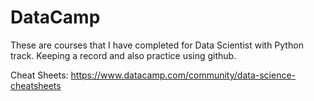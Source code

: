 # DataCamp
These are courses that I have completed for Data Scientist with Python track. Keeping a record and also practice using github. 

Cheat Sheets: https://www.datacamp.com/community/data-science-cheatsheets
